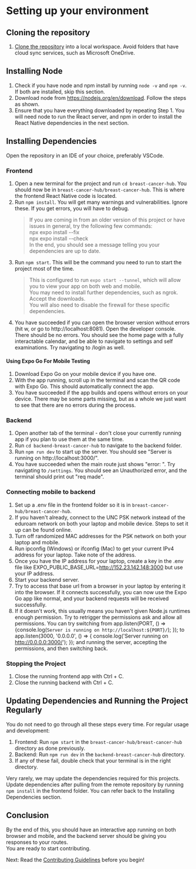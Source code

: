 # Setting up your environment

## Cloning the repository

1. [Clone the repository](https://github.com/git-guides/git-clone) into a local workspace. Avoid folders that have cloud sync services, such as Microsoft OneDrive.

## Installing Node

1. Check if you have node and npm install by running `node -v` and `npm -v`. If both are installed, skip this section.
2. Download node from https://nodejs.org/en/download. Follow the steps as shown.
3. Ensure that you have everything downloaded by repeating Step 1. You will need node to run the React server, and npm in order to install the React Native dependencies in the next section.

## Installing Dependencies

Open the repository in an IDE of your choice, preferably VSCode.

### Frontend

1. Open a new terminal for the project and run `cd breast-cancer-hub`. You should now be in `breast-cancer-hub/breast-cancer-hub`. This is where the frontend React Native code is located.
2. Run `npm install`. You will get many warnings and vulnerabilities. Ignore these. If you get errors, you will have to debug.
   > If you are coming in from an older version of this project or have issues in general, try the following few commands:\
   > npx expo install --fix\
   > npx expo install --check\
   > In the end, you should see a message telling you your dependencies are up to date.
3. Run `npm start`. This will be the command you need to run to start the project most of the time.
   > This is configured to run `expo start --tunnel`, which will allow you to view your app on both web and mobile.\
   > You may need to install further dependencies, such as ngrok. Accept the downloads.\
   > You will also need to disable the firewall for these specific dependencies.
4. You have succeeded if you can open the browser version without errors (hit w, or go to http://localhost:8081). Open the developer console. There should be no errors. You should see the home page with a fully interactable calendar, and be able to navigate to settings and self examinations. Try navigating to /login as well.

#### Using Expo Go For Mobile Testing

1. Download Expo Go on your mobile device if you have one.
2. With the app running, scroll up in the terminal and scan the QR code with Expo Go. This should automatically connect the app.
3. You have succeeded if the app builds and opens without errors on your device. There may be some parts missing, but as a whole we just want to see that there are no errors during the process.

### Backend

1. Open another tab of the terminal - don't close your currently running app if you plan to use them at the same time.
2. Run `cd backend-breast-cancer-hub` to navigate to the backend folder.
3. Run `npm run dev` to start up the server. You should see "Server is running on http://localhost:3000/".
4. You have succeeded when the main route just shows "error: ". Try navigating to `/settings`. You should see an Unauthorized error, and the terminal should print out "req made".

### Connecting mobile to backend

1. Set up a .env file in the frontend folder so it is in `breast-cancer-hub/breast-cancer-hub`.
2. If you haven't already, connect to the UNC PSK network instead of the eduroam network on both your laptop and mobile device. Steps to set it up can be found online.
3. Turn off randomized MAC addresses for the PSK network on both your laptop and mobile.
4. Run ipconfig (Windows) or ifconfig (Mac) to get your current IPv4 address for your laptop. Take note of the address.
5. Once you have the IP address for your laptop, create a key in the .env file like EXPO_PUBLIC_BASE_URL=http://152.23.142.148:3000 but use your IP address.
6. Start your backend server.
7. Try to access that base url from a browser in your laptop by entering it into the browser. If it connects successfully, you can now use the Expo Go app like normal, and your backend requests will be received successfully.
8. If it doesn't work, this usually means you haven't given Node.js runtimes enough permission. Try to retrigger the permissions ask and allow all permissions. You can try switching from app.listen(PORT, () => {console.log(`Server is running on http://localhost:${PORT}/`); }); to app.listen(3000, '0.0.0.0', () => { console.log('Server running on http://0.0.0.0:3000/'); }); and running the server, accepting the permissions, and then switching back.

### Stopping the Project

1. Close the running frontend app with Ctrl + C.
2. Close the running backend with Ctrl + C.

## Updating Dependencies and Running the Project Regularly

You do not need to go through all these steps every time. For regular usage and development:

1. Frontend: Run `npm start` in the `breast-cancer-hub/breast-cancer-hub` directory as done previously.
2. Backend: Run `npm run dev` in the `backend-breast-cancer-hub` directory.
3. If any of these fail, double check that your terminal is in the right directory.

Very rarely, we may update the dependencies required for this projects.\
Update dependencies after pulling from the remote repository by running `npm install` in the frontend folder. You can refer back to the Installing Dependencies section.

## Conclusion

By the end of this, you should have an interactive app running on both browser and mobile, and the backend server should be giving you responses to your routes.\
You are ready to start contributing.

Next: Read the [Contributing Guidelines](contributing_guidelines.md) before you begin!
